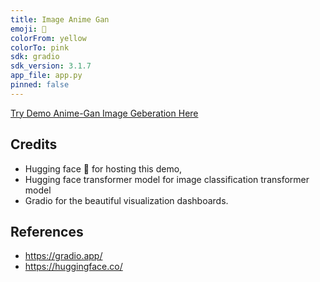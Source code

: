 ```yaml
---
title: Image Anime Gan
emoji: 📸
colorFrom: yellow
colorTo: pink
sdk: gradio
sdk_version: 3.1.7
app_file: app.py
pinned: false
---
```


[Try Demo Anime-Gan Image Geberation Here](https://huggingface.co/spaces/ThankGod/anime-gan)

## Credits
- Hugging face 🤗 for hosting this demo,
- Hugging face transformer model for image classification transformer model
- Gradio for the beautiful visualization dashboards.

## References
- https://gradio.app/
- https://huggingface.co/

